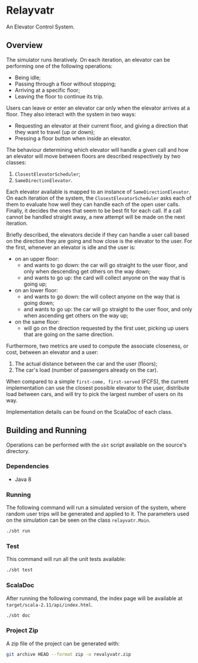 # Relayvatr

An Elevator Control System.


## Overview

The simulator runs iteratively. On each iteration, an elevator can be performing one of the following operations:

  * Being idle;
  * Passing through a floor without stopping;
  * Arriving at a specific floor;
  * Leaving the floor to continue its trip.

Users can leave or enter an elevator car only when the elevator arrives at a floor. They also interact with the system in two ways:

* Requesting an elevator at their current floor, and giving a direction that they want to travel (up or down);
* Pressing a floor button when inside an elevator.

The behaviour determining which elevator will handle a given call and how an elevator will move between floors are described respectively by two classes:

1. `ClosestElevatorScheduler`;
2. `SameDirectionElevator`.

Each elevator available is mapped to an instance of `SameDirectionElevator`. On each iteration of the system, the `ClosestElevatorScheduler` asks each of them to evaluate how well they can handle each of the open user calls. Finally, it decides the ones that seem to be best fit for each call. If a call cannot be handled straight away, a new attempt will be made on the next iteration.

Briefly described, the elevators decide if they can handle a user call based on the direction they are going and how close is the elevator to the user. For the first, whenever an elevator is idle and the user is:

  *  on an upper floor:
     - and wants to go down: the car will go straight to the user floor, and only when descending get others on the way down;
     - and wants to go up: the card will collect anyone on the way that is going up;
  * on an lower floor:
     - and wants to go down: the will collect anyone on the way that is going down;
     - and wants to go up: the car will go straight to the user floor, and only when ascending get others on the way up;
  * on the same floor:
     - will go on the direction requested by the first user, picking up users that are going on the same direction.

Furthermore, two metrics are used to compute the associate closeness, or cost, between an elevator and a user:

1. The actual distance between the car and the user (floors);
2. The car's load (number of passengers already on the car).

When compared to a simple `first-come, first-served` (FCFS), the current implementation can use the closest possible elevator to the user, distribute load between cars, and will try to pick the largest number of users on its way.

Implementation details can be found on the ScalaDoc of each class.


## Building and Running

Operations can be performed with the `sbt` script available on the source's directory.

### Dependencies

  * Java 8

### Running

The following command will run a simulated version of the system, where random user trips will be generated and applied to it. The parameters used on the simulation can be seen on the class `relayvatr.Main`.

```bash
./sbt run
```

### Test

This command will run all the unit tests available:

```bash
./sbt test
```

### ScalaDoc

After running the following command, the index page will be available at `target/scala-2.11/api/index.html`.

```bash
./sbt doc
```

### Project Zip

A zip file of the project can be generated with:

```bash
git archive HEAD --format zip -o revalyvatr.zip
```
